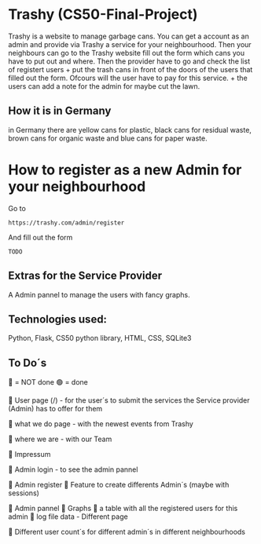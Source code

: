 # Trashy (CS50-Final-Project)
Trashy is a website to manage garbage cans. 
You can get a account as an admin and provide via Trashy a service for your neighbourhood.
Then your neighbours can go to the Trashy website fill out the form which cans you have to put out and where.
Then the provider have to go and check the list of registert users + put the trash cans in front of the doors of the users that filled out the form.
Ofcours will the user have to pay for this service.
+
the users can add a note for the admin for maybe cut the lawn.


## How it is in Germany
in Germany there are yellow cans for plastic, black cans for residual waste, brown cans for organic waste and blue cans for paper waste.

# How to register as a new Admin for your neighbourhood
Go to

    https://trashy.com/admin/register

And fill out the form

    TODO

## Extras for the Service Provider
A Admin pannel to manage the users with fancy graphs.


## Technologies used:
Python, Flask, CS50 python library, HTML, CSS, SQLite3


## To Do´s
🔴 = NOT done
🟢 = done

🔴 User page (/)
    - for the user´s to submit the services the Service provider (Admin) has to offer for  them

🔴 what we do page
    - with the newest events from Trashy

🔴 where we are 
    - with our Team

🔴 Impressum

🔴 Admin login
    - to see the admin pannel

🔴 Admin register
    🔴 Feature to create differents Admin´s (maybe with sessions)

🔴 Admin pannel
    🔴 Graphs
    🔴 a table with all the registered users for this admin
    🔴 log file data
        - Different page

🔴 Different user count´s for different admin´s in different neighbourhoods

